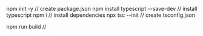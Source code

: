 npm init -y // create package.json
npm install typescript --save-dev // install typescript
npm i // install dependencies
npx tsc --init // create tsconfig.json

npm run build //
